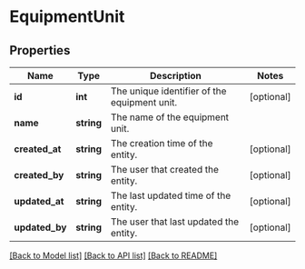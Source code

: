 # EquipmentUnit

## Properties
Name | Type | Description | Notes
------------ | ------------- | ------------- | -------------
**id** | **int** | The unique identifier of the equipment unit. | [optional] 
**name** | **string** | The name of the equipment unit. | 
**created_at** | **string** | The creation time of the entity. | [optional] 
**created_by** | **string** | The user that created the entity. | [optional] 
**updated_at** | **string** | The last updated time of the entity. | [optional] 
**updated_by** | **string** | The user that last updated the entity. | [optional] 

[[Back to Model list]](../README.md#documentation-for-models) [[Back to API list]](../README.md#documentation-for-api-endpoints) [[Back to README]](../README.md)


